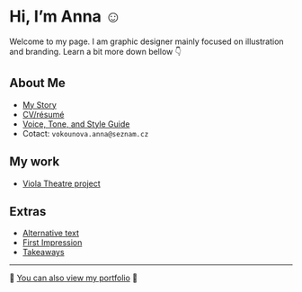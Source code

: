 # Hi, I’m Anna ☺️

Welcome to my page. I am graphic designer mainly focused on illustration and branding. Learn a bit more down bellow 👇

## About Me

- [My Story](03-content-first/index.md)
- [CV/résumé](04-experience)
- [Voice, Tone, and Style Guide](05-voice-tone)
- Cotact: `vokounova.anna@seznam.cz`

## My work

- [Viola Theatre project](03-content-first/case-study.md)

## Extras

- [Alternative text](01-alternative-text)
- [First Impression](02-first-impression)
- [Takeaways](takeaways)
---------------
🫶 [You can also view my portfolio](https://vokounovaannadb3b.myportfolio.com/work) 🫶
